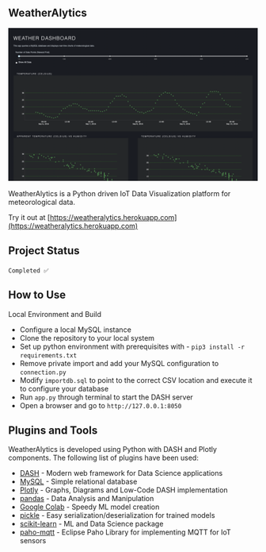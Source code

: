 ## WeatherAlytics

![](assets/Screenshot.png)

WeatherAlytics is a Python driven IoT Data Visualization platform for meteorological data.

Try it out at [https://weatheralytics.herokuapp.com](https://weatheralytics.herokuapp.com)

## Project Status

`Completed ✅`

## How to Use

Local Environment and Build
- Configure a local MySQL instance
- Clone the repository to your local system
- Set up python environment with prerequisites with - `pip3 install -r requirements.txt`
- Remove private import and add your MySQL configuration to `connection.py`
- Modify `importdb.sql` to point to the correct CSV location and execute it to configure your database
- Run `app.py` through terminal to start the DASH server
- Open a browser and go to `http://127.0.0.1:8050`

## Plugins and Tools

WeatherAlytics is developed using Python with DASH and Plotly components. The following list of plugins have been used:

- [DASH](https://pypi.org/project/dash/) - Modern web framework for Data Science applications
- [MySQL](https://www.mysql.com) - Simple relational database
- [Plotly](https://plotly.com) - Graphs, Diagrams and Low-Code DASH implementation
- [pandas](https://pandas.pydata.org) - Data Analysis and Manipulation
- [Google Colab](https://colab.research.google.com/) - Speedy ML model creation
- [pickle](https://docs.python.org/3/library/pickle.html) - Easy serialization/deserialization for trained models
- [scikit-learn](https://scikit-learn.org/stable/) - ML and Data Science package
- [paho-mqtt](https://pypi.org/project/paho-mqtt/) - Eclipse Paho Library for implementing MQTT for IoT sensors
